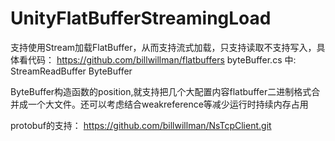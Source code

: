 # UnityFlatBufferStreamingLoad

支持使用Stream加载FlatBuffer，从而支持流式加载，只支持读取不支持写入，具体看代码：
https://github.com/billwillman/flatbuffers
byteBuffer.cs 中: StreamReadBuffer ByteBuffer

ByteBuffer构造函数的position,就支持把几个大配置内容flatbuffer二进制格式合并成一个大文件。还可以考虑结合weakreference等减少运行时持续内存占用

protobuf的支持：
https://github.com/billwillman/NsTcpClient.git
